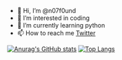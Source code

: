 - 👋 Hi, I’m @n07f0und
- 👀 I’m interested in coding
- 🌱 I’m currently learning python
- 📫 How to reach me [Twitter](https://twitter.com/Muinde_Kevoh)

[![Anurag's GitHub stats](https://github-readme-stats.vercel.app/api?username=n07f0und&show_icons=true&theme=radical)](https://github.com/anuraghazra/github-readme-stats)
[![Top Langs](https://github-readme-stats.vercel.app/api/top-langs/?username=n07f0und)](https://github.com/anuraghazra/github-readme-stats)

<!-- 💞️ I’m looking to collaborate on ... -->

<!---
n07f0und/n07f0und is a ✨ special ✨ repository because its `README.md` (this file) appears on your GitHub profile.
You can click the Preview link to take a look at your changes.
--->
